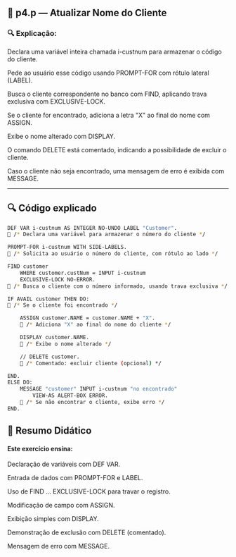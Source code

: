 
## 📁 p4.p — Atualizar Nome do Cliente


### 🔍 Explicação:

Declara uma variável inteira chamada i-custnum para armazenar o código do cliente.

Pede ao usuário esse código usando PROMPT-FOR com rótulo lateral (LABEL).

Busca o cliente correspondente no banco com FIND, aplicando trava exclusiva com EXCLUSIVE-LOCK.

Se o cliente for encontrado, adiciona a letra "X" ao final do nome com ASSIGN.

Exibe o nome alterado com DISPLAY.

O comando DELETE está comentado, indicando a possibilidade de excluir o cliente.

Caso o cliente não seja encontrado, uma mensagem de erro é exibida com MESSAGE.

---


## 🔍 Código explicado

```bash
DEF VAR i-custnum AS INTEGER NO-UNDO LABEL "Customer".
🔵 /* Declara uma variável para armazenar o número do cliente */

PROMPT-FOR i-custnum WITH SIDE-LABELS.
🔵 /* Solicita ao usuário o número do cliente, com rótulo ao lado */

FIND customer
    WHERE customer.custNum = INPUT i-custnum
    EXCLUSIVE-LOCK NO-ERROR.
🔵 /* Busca o cliente com o número informado, usando trava exclusiva */

IF AVAIL customer THEN DO:
🔵 /* Se o cliente foi encontrado */

    ASSIGN customer.NAME = customer.NAME + "X".
    🔵 /* Adiciona "X" ao final do nome do cliente */

    DISPLAY customer.NAME.
    🔵 /* Exibe o nome alterado */

    // DELETE customer.
    🔵 /* Comentado: excluir cliente (opcional) */

END.
ELSE DO:
    MESSAGE "customer" INPUT i-custnum "no encontrado"
        VIEW-AS ALERT-BOX ERROR.
    🔵 /* Se não encontrar o cliente, exibe erro */
END.

```



## 📘 Resumo Didático

#### Este exercício ensina:

Declaração de variáveis com DEF VAR.

Entrada de dados com PROMPT-FOR e LABEL.

Uso de FIND ... EXCLUSIVE-LOCK para travar o registro.

Modificação de campo com ASSIGN.

Exibição simples com DISPLAY.

Demonstração de exclusão com DELETE (comentado).

Mensagem de erro com MESSAGE.
